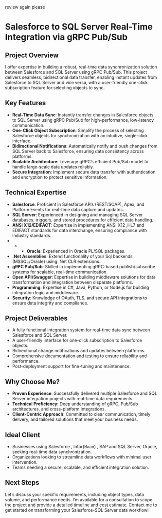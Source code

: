 review again please

# Salesforce to SQL Server Real-Time Integration via gRPC Pub/Sub

## Project Overview

I offer expertise in building a robust, real-time data synchronization solution between Salesforce and SQL Server using gRPC Pub/Sub. This project delivers seamless, bidirectional data transfer, enabling instant updates from Salesforce to SQL Server and vice versa, with a user-friendly one-click subscription feature for selecting objects to sync.

## Key Features

* **Real-Time Data Sync**: Instantly transfer changes in Salesforce objects to SQL Server using gRPC Pub/Sub for high-performance, low-latency communication.
* **One-Click Object Subscription**: Simplify the process of selecting Salesforce objects for synchronization with an intuitive, single-click interface.
* **Bidirectional Notifications**: Automatically notify and push changes from SQL Server back to Salesforce, ensuring data consistency across platforms.
* **Scalable Architecture**: Leverage gRPC’s efficient Pub/Sub model to handle large-scale data updates reliably.
* **Secure Integration**: Implement secure data transfer with authentication and encryption to protect sensitive information.

## Technical Expertise

* **Salesforce**: Proficient in Salesforce APIs (REST/SOAP), Apex, and Platform Events for real-time data capture and updates.
* **SQL Server**: Experienced in designing and managing SQL Server databases, triggers, and stored procedures for efficient data handling.
* **ANSI X12/EDIFACT**: Expertise in implementing ANSI X12 ,HL7 and EDIFACT standards for data interchange, ensuring compliance with industry standards.
* * * **Oracle**: Experienced in Oracle PL/SQL packages.
* **.Net Assemblies**: Extend functionality of your Sql backends (MSSQL/Oracle) using .Net CLR extensions.
* **gRPC Pub/Sub**: Skilled in implementing gRPC-based publish/subscribe systems for scalable, real-time communication.
* **Open API/Swagger**: Expertise in building middleware solutions for data transformation and integration between disparate platforms.
* **Programming**: Expertise in C#, Java, Python, or Node.js for building integration logic and middleware.
* **Security**: Knowledge of OAuth, TLS, and secure API integrations to ensure data integrity and compliance.

## Project Deliverables

* A fully functional integration system for real-time data sync between Salesforce and SQL Server.
* A user-friendly interface for one-click subscription to Salesforce objects.
* Bidirectional change notifications and updates between platforms.
* Comprehensive documentation and testing to ensure reliability and performance.
* Post-deployment support for fine-tuning and maintenance.

## Why Choose Me?

* **Proven Experience**: Successfully delivered multiple Salesforce and SQL Server integration projects with real-time data requirements.
* **Technical Proficiency**: Deep understanding of gRPC, Pub/Sub architectures, and cross-platform integrations.
* **Client-Centric Approach**: Committed to clear communication, timely delivery, and tailored solutions that meet your business needs.

## Ideal Client

* Businesses using Salesforce , Infor(Baan) , SAP and SQL Server, Oracle, seeking real-time data synchronization.
* Organizations looking to streamline data workflows with minimal user intervention.
* Teams needing a secure, scalable, and efficient integration solution.

## Next Steps

Let’s discuss your specific requirements, including object types, data volume, and performance needs. I’m available for a consultation to scope the project and provide a detailed timeline and cost estimate. Contact me to get started on transforming your Salesforce-SQL Server data workflow!
